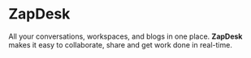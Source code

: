 # ZapDesk

All your conversations, workspaces, and blogs in one place. **ZapDesk** makes it easy to collaborate, share and get work done in real-time.
